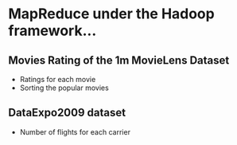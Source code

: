 # MapReduce under the Hadoop framework...

## Movies Rating of the 1m MovieLens Dataset 

- Ratings for each movie 
- Sorting the popular movies

## DataExpo2009 dataset
- Number of flights for each carrier
